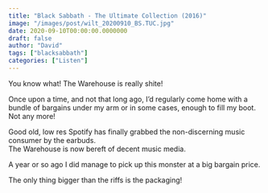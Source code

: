 ```yaml
---
title: "Black Sabbath - The Ultimate Collection (2016)"
image: "/images/post/wilt_20200910_BS.TUC.jpg"
date: 2020-09-10T00:00:00.0000000
draft: false
author: "David"
tags: ["blacksabbath"]
categories: ["Listen"]
---
```

 You know what! The Warehouse is really shite!  
  
Once upon a time, and not that long ago, I’d regularly come home with a bundle of bargains under my arm or in some cases, enough to fill my boot.  Not any more!   
  
Good old, low res Spotify has finally grabbed the non-discerning music consumer by the earbuds.   
The Warehouse is now bereft of decent music media.    
  
A year or so ago I did manage to pick up this monster at a big bargain price.    
  
The only thing bigger than the riffs is the packaging!